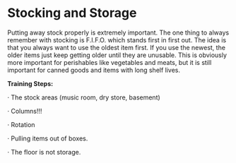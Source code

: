# Stocking and Storage

Putting away stock properly is extremely important. The one thing to always remember with stocking is F.I.F.O. which stands first in first out. The idea is that you always want to use the oldest item first. If you use the newest, the older items just keep getting older until they are unusable. This is obviously more important for perishables like vegetables and meats, but it is still important for canned goods and items with long shelf lives.     

**Training Steps:**

·         The stock areas \(music room, dry store, basement\)

·         Columns!!!

·         Rotation

·         Pulling items out of boxes.

·         The floor is not storage.

